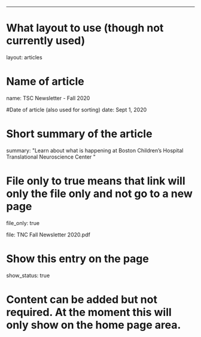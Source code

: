 ---
# What layout to use (though not currently used)
layout: articles

# Name of article
name: TSC Newsletter - Fall 2020

#Date of article (also used for sorting)
date: Sept 1, 2020

# Short summary of the article
summary: "Learn about what is happening at Boston Children’s Hospital Translational Neuroscience Center "

# File only to true means that link will only the file only and not go to a new page
file_only: true

file: TNC Fall Newsletter 2020.pdf

# Show this entry on the page
show_status: true

# Content can be added but not required.  At the moment this will only show on the home page area.